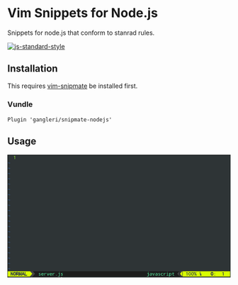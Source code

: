 # Vim Snippets for Node.js

Snippets for node.js that conform to stanrad rules.

[![js-standard-style](https://cdn.rawgit.com/feross/standard/master/badge.svg)](https://github.com/feross/standard)

## Installation
This requires [vim-snipmate](https://github.com/garbas/vim-snipmate) be installed first.

### Vundle
```
Plugin 'gangleri/snipmate-nodejs'
```

## Usage
![](screen.gif)
